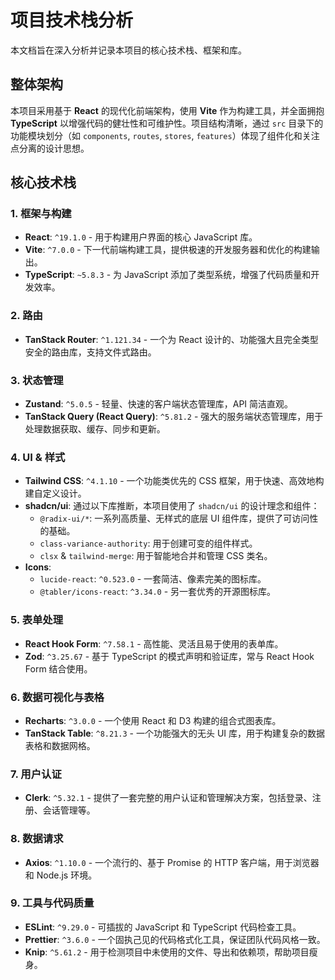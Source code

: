 # 项目技术栈分析

本文档旨在深入分析并记录本项目的核心技术栈、框架和库。

## 整体架构

本项目采用基于 **React** 的现代化前端架构，使用 **Vite** 作为构建工具，并全面拥抱 **TypeScript** 以增强代码的健壮性和可维护性。项目结构清晰，通过 `src` 目录下的功能模块划分（如 `components`, `routes`, `stores`, `features`）体现了组件化和关注点分离的设计思想。

## 核心技术栈

### 1. 框架与构建

-   **React**: `^19.1.0` - 用于构建用户界面的核心 JavaScript 库。
-   **Vite**: `^7.0.0` - 下一代前端构建工具，提供极速的开发服务器和优化的构建输出。
-   **TypeScript**: `~5.8.3` - 为 JavaScript 添加了类型系统，增强了代码质量和开发效率。

### 2. 路由

-   **TanStack Router**: `^1.121.34` - 一个为 React 设计的、功能强大且完全类型安全的路由库，支持文件式路由。

### 3. 状态管理

-   **Zustand**: `^5.0.5` - 轻量、快速的客户端状态管理库，API 简洁直观。
-   **TanStack Query (React Query)**: `^5.81.2` - 强大的服务端状态管理库，用于处理数据获取、缓存、同步和更新。

### 4. UI & 样式

-   **Tailwind CSS**: `^4.1.10` - 一个功能类优先的 CSS 框架，用于快速、高效地构建自定义设计。
-   **shadcn/ui**: 通过以下库推断，本项目使用了 `shadcn/ui` 的设计理念和组件：
    -   `@radix-ui/*`: 一系列高质量、无样式的底层 UI 组件库，提供了可访问性的基础。
    -   `class-variance-authority`: 用于创建可变的组件样式。
    -   `clsx` & `tailwind-merge`: 用于智能地合并和管理 CSS 类名。
-   **Icons**:
    -   `lucide-react`: `^0.523.0` - 一套简洁、像素完美的图标库。
    -   `@tabler/icons-react`: `^3.34.0` - 另一套优秀的开源图标库。

### 5. 表单处理

-   **React Hook Form**: `^7.58.1` - 高性能、灵活且易于使用的表单库。
-   **Zod**: `^3.25.67` - 基于 TypeScript 的模式声明和验证库，常与 React Hook Form 结合使用。

### 6. 数据可视化与表格

-   **Recharts**: `^3.0.0` - 一个使用 React 和 D3 构建的组合式图表库。
-   **TanStack Table**: `^8.21.3` - 一个功能强大的无头 UI 库，用于构建复杂的数据表格和数据网格。

### 7. 用户认证

-   **Clerk**: `^5.32.1` - 提供了一套完整的用户认证和管理解决方案，包括登录、注册、会话管理等。

### 8. 数据请求

-   **Axios**: `^1.10.0` - 一个流行的、基于 Promise 的 HTTP 客户端，用于浏览器和 Node.js 环境。

### 9. 工具与代码质量

-   **ESLint**: `^9.29.0` - 可插拔的 JavaScript 和 TypeScript 代码检查工具。
-   **Prettier**: `^3.6.0` - 一个固执己见的代码格式化工具，保证团队代码风格一致。
-   **Knip**: `^5.61.2` - 用于检测项目中未使用的文件、导出和依赖项，帮助项目瘦身。
